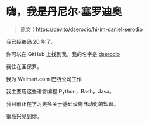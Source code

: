 # 嗨，我是丹尼尔·塞罗迪奥

> 原文：<https://dev.to/dserodio/hi-im-daniel-serodio>

我已经编码 20 年了。

你可以在 GitHub 上找到我，我的名字是 [dserodio](https://github.com/dserodio)

我住在圣保罗。

我为 Walmart.com 巴西公司工作

我主要用这些语言编程:Python，Bash，Java。

我目前正在学习更多关于基础设施自动化的知识。

很高兴见到你。